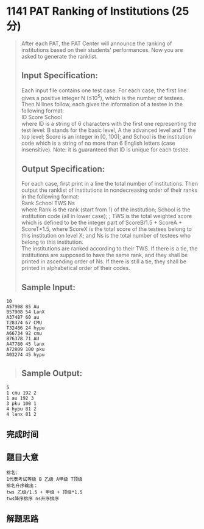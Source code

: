 # 1141 PAT Ranking of Institutions (25 分)  
> After each PAT, the PAT Center will announce the ranking of institutions based on their students' performances. Now you are asked to generate the ranklist.  
> ## Input Specification:  
> Each input file contains one test case. For each case, the first line gives a positive integer N (≤10<sup>5</sup>), which is the number of testees. Then N lines follow, each gives the information of a testee in the following format:  
> ID Score School  
> where ID is a string of 6 characters with the first one representing the test level: B stands for the basic level, A the advanced level and T the top level; Score is an integer in [0, 100]; and School is the institution code which is a string of no more than 6 English letters (case insensitive). Note: it is guaranteed that ID is unique for each testee.  
> ## Output Specification:  
> For each case, first print in a line the total number of institutions. Then output the ranklist of institutions in nondecreasing order of their ranks in the following format:  
> Rank School TWS Ns  
> where Rank is the rank (start from 1) of the institution; School is the institution code (all in lower case); ; TWS is the total weighted score which is defined to be the integer part of ScoreB/1.5 + ScoreA + ScoreT*1.5, where ScoreX is the total score of the testees belong to this institution on level X; and Ns is the total number of testees who belong to this institution.  
> The institutions are ranked according to their TWS. If there is a tie, the institutions are supposed to have the same rank, and they shall be printed in ascending order of Ns. If there is still a tie, they shall be printed in alphabetical order of their codes.  
> ## Sample Input:
```
10
A57908 85 Au
B57908 54 LanX
A37487 60 au
T28374 67 CMU
T32486 24 hypu
A66734 92 cmu
B76378 71 AU
A47780 45 lanx
A72809 100 pku
A03274 45 hypu
```
> ## Sample Output:
```
5
1 cmu 192 2
1 au 192 3
3 pku 100 1
4 hypu 81 2
4 lanx 81 2
```
## 完成时间

## 题目大意
```
排名:
1代表考试等级 B 乙级 A甲级 T顶级
排名升序输出：
tws 乙级/1.5 + 甲级 + 顶级*1.5
tws降序排序 ns升序排序 
```
## 解题思路
```
```